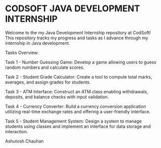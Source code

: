 # CODSOFT JAVA DEVELOPMENT INTERNSHIP
Welcome to the my Java Development Internship repository at CodSoft! This repository tracks my progress and tasks as I advance through my internship in Java development.

Tasks Overview:

Task 1 - Number Guessing Game: Develop a game allowing users to guess random numbers and calculate scores.

Task 2 - Student Grade Calculator: Create a tool to compute total marks, averages, and assign grades for students.

Task 3 - ATM Interface: Construct an ATM class enabling withdrawals, deposits, and balance checks with input validation.

Task 4 - Currency Converter: Build a currency conversion application utilizing real-time exchange rates and offering a user-friendly interface.

Task 5 - Student Management System: Design a system to manage students using classes and implement an interface for data storage and interaction.

Ashutosh Chauhan
